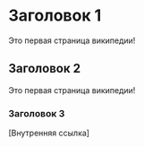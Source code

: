 <!-- TITLE: Главная страница -->
<!-- SUBTITLE: Дела давно минувших дней... -->

# Заголовок 1
Это первая страница википедии!
## Заголовок 2
Это первая страница википедии!
### Заголовок 3

[Внутренняя ссылка]